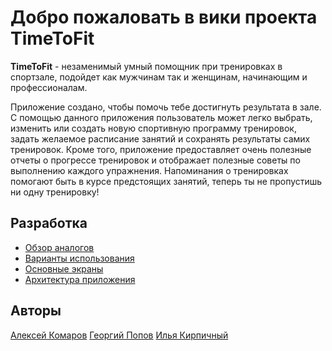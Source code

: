 # Добро пожаловать в вики проекта TimeToFit

**TimeToFit** - незаменимый умный помощник при тренировках в спортзале, подойдет как мужчинам так и женщинам, начинающим и профессионалам.

Приложение создано, чтобы помочь тебе достигнуть результата в зале. С помощью данного приложения пользователь может легко выбрать, изменить или создать новую спортивную программу тренировок, задать желаемое расписание занятий и сохранять результаты самих тренировок. Кроме того, приложение предоставляет очень полезные отчеты о прогрессе тренировок и отображает полезные советы по выполнению каждого упражнения. Напоминания о тренировках помогают быть в курсе предстоящих занятий, теперь ты не пропустишь ни одну тренировку! 

## Разработка
* [Обзор аналогов](https://github.com/moevm/adfmp18-sport-diary/wiki/%D0%9E%D0%B1%D0%B7%D0%BE%D1%80-%D0%B0%D0%BD%D0%B0%D0%BB%D0%BE%D0%B3%D0%BE%D0%B2)
* [Варианты использования](https://github.com/moevm/adfmp18-sport-diary/wiki/)
* [Основные экраны](https://github.com/moevm/adfmp18-sport-diary/wiki/)
* [Архитектура приложения](https://github.com/moevm/adfmp18-sport-diary/wiki/)

## Авторы
[Алексей Комаров](https://github.com/comaralex)
[Георгий Попов](https://github.com/jorgenpo)
[Илья Кирпичный](https://github.com/undefined)
